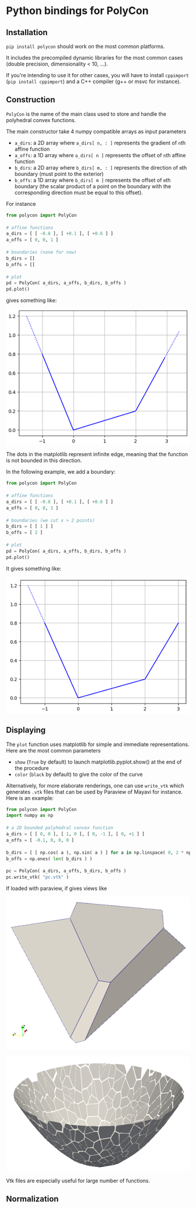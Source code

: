 # Python bindings for PolyCon

## Installation

`pip install polycon` should work on the most common platforms.

It includes the precompiled dynamic libraries for the most common cases (double precision, dimensionality < 10, ...).

If you're intending to use it for other cases, you will have to install `cppimport` (`pip install cppimport`) and a C++ compiler (g++ or msvc for instance).

## Construction

`PolyCon` is the name of the main class used to store and handle the polyhedral convex functions.

The main constructor take 4 numpy compatible arrays as input parameters
* `a_dirs`: a 2D array where `a_dirs[ n, : ]` represents the gradient of `n`th affine function
* `a_offs`: a 1D array where `a_dirs[ n ]` represents the offset of `n`th affine function
* `b_dirs`: a 2D array where `b_dirs[ m, : ]` represents the direction of `m`th boundary (must point to the exterior)
* `b_offs`: a 1D array where `b_dirs[ m ]` represents the offset of `m`th boundary (the scalar product of a point on the boundary with the corresponding direction must be equal to this offset).

For instance

```python
from polycon import PolyCon

# affine functions
a_dirs = [ [ -0.8 ], [ +0.1 ], [ +0.6 ] ]
a_offs = [ 0, 0, 1 ]

# boundaries (none for now)
b_dirs = []
b_offs = []

# plot
pd = PolyCon( a_dirs, a_offs, b_dirs, b_offs )
pd.plot()
```

gives something like:

![2D example number 0](doc/Ex_1D_0.png)

The dots in the matplotlib represent infinite edge, meaning that the function is not bounded in this direction.

In the following example, we add a boundary:

```python
from polycon import PolyCon

# affine functions
a_dirs = [ [ -0.8 ], [ +0.1 ], [ +0.6 ] ]
a_offs = [ 0, 0, 1 ]

# boundaries (we cut x > 2 points)
b_dirs = [ [ 1 ] ]
b_offs = [ 2 ]

# plot
pd = PolyCon( a_dirs, a_offs, b_dirs, b_offs )
pd.plot()
```

It gives something like:

![1D example number 2](doc/Ex_1D_1.png)

## Displaying

The `plot` function uses matplotlib for simple and immediate representations. Here are the most common parameters
* `show` (`True` by default) to launch matplotlib.pyplot.show() at the end of the procedure
* `color` (`black` by default) to give the color of the curve

Alternatively, for more elaborate renderings, one can use `write_vtk` which generates `.vtk` files that can be used by Paraview of Mayavi for instance. Here is an example:

```python
from polycon import PolyCon
import numpy as np

# a 2D bounded polyhedral convex function
a_dirs = [ [ 0, 0 ], [ 1, 0 ], [ 0, -1 ], [ 0, +1 ] ]
a_offs = [ -0.1, 0, 0, 0 ]

b_dirs = [ [ np.cos( a ), np.sin( a ) ] for a in np.linspace( 0, 2 * np.pi, 5, endpoint=False )]
b_offs = np.ones( len( b_dirs ) )
          
pc = PolyCon( a_dirs, a_offs, b_dirs, b_offs )
pc.write_vtk( "pc.vtk" )
```

If loaded with paraview, if gives views like

![2D example number 1](doc/Ex_2D_1.png)

![2D example number 1](doc/Ex_2D_2.png)

Vtk files are especially useful for large number of functions. 

## Normalization



